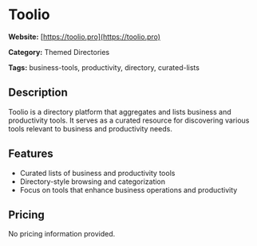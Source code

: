 # Toolio

**Website:** [https://toolio.pro](https://toolio.pro)

**Category:** Themed Directories

**Tags:** business-tools, productivity, directory, curated-lists

## Description
Toolio is a directory platform that aggregates and lists business and productivity tools. It serves as a curated resource for discovering various tools relevant to business and productivity needs.

## Features
- Curated lists of business and productivity tools
- Directory-style browsing and categorization
- Focus on tools that enhance business operations and productivity

## Pricing
No pricing information provided.

